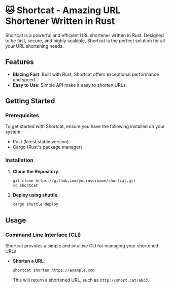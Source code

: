 # 🐱 Shortcat - Amazing URL Shortener Written in Rust

Shortcat is a powerful and efficient URL shortener written in Rust. Designed to be fast, secure, and highly scalable, Shortcat is the perfect solution for all your URL shortening needs.

## Features

- **Blazing Fast**: Built with Rust, Shortcat offers exceptional performance and speed.
- **Easy to Use**: Simple API make it easy to shorten URLs.

## Getting Started

### Prerequisites

To get started with Shortcat, ensure you have the following installed on your system:

- Rust (latest stable version)
- Cargo (Rust's package manager)

### Installation

1. **Clone the Repository**:

   ```sh
   git clone https://github.com/yourusername/shortcat.git
   cd shortcat
   ```

2. **Deploy using shuttle**:

   ```sh
   cargo shuttle deploy
   ```

## Usage

### Command Line Interface (CLI)

Shortcat provides a simple and intuitive CLI for managing your shortened URLs.

- **Shorten a URL**:

  ```sh
  shortcat shorten https://example.com
  ```

  This will return a shortened URL, such as `http://short.cat/abcd`.
